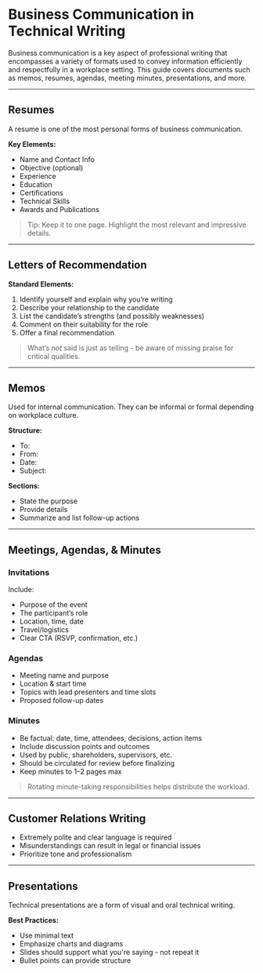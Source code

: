 # Business Communication in Technical Writing

Business communication is a key aspect of professional writing that encompasses a variety of formats used to convey information 
efficiently and respectfully in a workplace setting. This guide covers documents such as memos, resumes, agendas, 
meeting minutes, presentations, and more.

---

## Resumes
A resume is one of the most personal forms of business communication.

**Key Elements:**
- Name and Contact Info
- Objective (optional)
- Experience
- Education
- Certifications
- Technical Skills
- Awards and Publications
> Tip: Keep it to one page. Highlight the most relevant and impressive details.

---

## Letters of Recommendation
**Standard Elements:**
1. Identify yourself and explain why you’re writing
2. Describe your relationship to the candidate
3. List the candidate’s strengths (and possibly weaknesses)
4. Comment on their suitability for the role
5. Offer a final recommendation

> What’s *not* said is just as telling - be aware of missing praise for critical qualities.

---

## Memos
Used for internal communication. They can be informal or formal depending on workplace culture.

**Structure:**
- To:
- From:
- Date:
- Subject:

**Sections:**
- State the purpose
- Provide details
- Summarize and list follow-up actions

---

## Meetings, Agendas, & Minutes
### Invitations
Include:
- Purpose of the event
- The participant’s role
- Location, time, date
- Travel/logistics
- Clear CTA (RSVP, confirmation, etc.)

### Agendas
- Meeting name and purpose
- Location & start time
- Topics with lead presenters and time slots
- Proposed follow-up dates

### Minutes
- Be factual: date, time, attendees, decisions, action items
- Include discussion points and outcomes
- Used by public, shareholders, supervisors, etc.
- Should be circulated for review before finalizing
- Keep minutes to 1–2 pages max

> Rotating minute-taking responsibilities helps distribute the workload.

---

## Customer Relations Writing
- Extremely polite and clear language is required
- Misunderstandings can result in legal or financial issues
- Prioritize tone and professionalism

---

## Presentations
Technical presentations are a form of visual and oral technical writing.

**Best Practices:**
- Use minimal text
- Emphasize charts and diagrams
- Slides should support what you're saying - not repeat it
- Bullet points can provide structure
